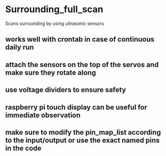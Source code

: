 # Surrounding_full_scan
Scans surrounding by using ultrasonic sensors 
## works well with crontab in case of continuous daily run

## attach the sensors on the top of the servos and make sure they rotate along

## use voltage dividers to ensure safety 

## raspberry pi touch display can be useful for immediate observation

## make sure to modify the pin_map_list according to the input/output or use the exact named pins in the code

